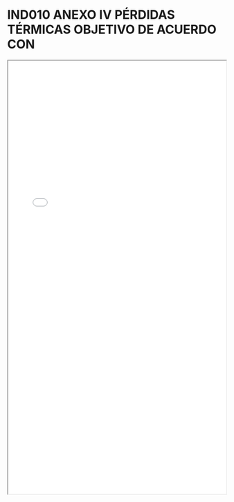 # IND010 ANEXO IV PÉRDIDAS TÉRMICAS OBJETIVO DE ACUERDO CON

<iframe src="../IND010 ANEXO IV PÉRDIDAS TÉRMICAS OBJETIVO DE ACUERDO CON.pdf" width="100%" height="1000px"></iframe>
